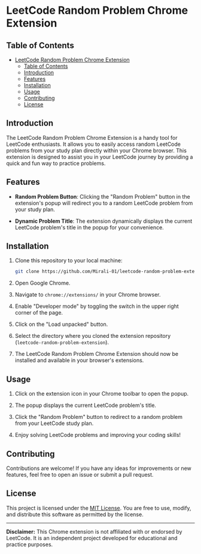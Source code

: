 # LeetCode Random Problem Chrome Extension

## Table of Contents

- [LeetCode Random Problem Chrome Extension](#leetcode-random-problem-chrome-extension)
  - [Table of Contents](#table-of-contents)
  - [Introduction](#introduction)
  - [Features](#features)
  - [Installation](#installation)
  - [Usage](#usage)
  - [Contributing](#contributing)
  - [License](#license)

## Introduction

The LeetCode Random Problem Chrome Extension is a handy tool for LeetCode enthusiasts. It allows you to easily access random LeetCode problems from your study plan directly within your Chrome browser. This extension is designed to assist you in your LeetCode journey by providing a quick and fun way to practice problems.

## Features

- **Random Problem Button**: Clicking the "Random Problem" button in the extension's popup will redirect you to a random LeetCode problem from your study plan.

- **Dynamic Problem Title**: The extension dynamically displays the current LeetCode problem's title in the popup for your convenience.

## Installation

1. Clone this repository to your local machine:

   ```bash
   git clone https://github.com/Mirali-01/leetcode-random-problem-extension.git
   ```

2. Open Google Chrome.

3. Navigate to `chrome://extensions/` in your Chrome browser.

4. Enable "Developer mode" by toggling the switch in the upper right corner of the page.

5. Click on the "Load unpacked" button.

6. Select the directory where you cloned the extension repository (`leetcode-random-problem-extension`).

7. The LeetCode Random Problem Chrome Extension should now be installed and available in your browser's extensions.

## Usage

1. Click on the extension icon in your Chrome toolbar to open the popup.

2. The popup displays the current LeetCode problem's title.

3. Click the "Random Problem" button to redirect to a random problem from your LeetCode study plan.

4. Enjoy solving LeetCode problems and improving your coding skills!

## Contributing

Contributions are welcome! If you have any ideas for improvements or new features, feel free to open an issue or submit a pull request.

<!-- Please follow the [Contributing Guidelines](CONTRIBUTING.md) for this project. -->

## License

This project is licensed under the [MIT License](LICENSE). You are free to use, modify, and distribute this software as permitted by the license.

---

**Disclaimer:** This Chrome extension is not affiliated with or endorsed by LeetCode. It is an independent project developed for educational and practice purposes.
